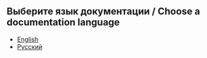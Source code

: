 ## Выберите язык документации / Choose a documentation language

- [English](doc/en/README-ENG.md)
- [Русский](doc/ru/README-RUS.md)
